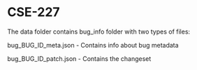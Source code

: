 # CSE-227

The data folder contains bug_info folder with two types of files:

bug_BUG_ID_meta.json - Contains info about bug metadata


bug_BUG_ID_patch.json - Contains the changeset
